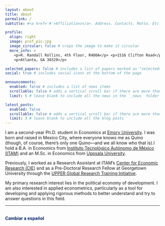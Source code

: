 ```yaml
---
layout: about
title: about
permalink: /
subtitle: #<a href='#'>Affiliations</a>. Address. Contacts. Motto. Etc.

profile:
  align: right
  image: prof_pic.jpg
  image_circular: false # crops the image to make it circular
  more_info: >
    <p>R. Randall Rollins, 4th Floor, R400A</p> <p>1516 Clifton Road</p>
    <p>Atlanta, GA 30329</p>

selected_papers: false # includes a list of papers marked as "selected={true}"
social: true # includes social icons at the bottom of the page

announcements:
  enabled: false # includes a list of news items
  scrollable: false # adds a vertical scroll bar if there are more than 3 news items
  limit: 5 # leave blank to include all the news in the `_news` folder

latest_posts:
  enabled: false
  scrollable: false # adds a vertical scroll bar if there are more than 3 new posts items
  limit: 3 # leave blank to include all the blog posts
---
```


I am a second-year Ph.D. student in Economics at
[Emory University](https://www.emory.edu/home/index.html). I was born and raised
in Mexico City, where everyone knows me as Quino (though, of course, there’s
only one Quino—and we all know who that is).I hold a B.A. in Economics from
[Instituto Tecnológico Autónomo de México (ITAM)](https://www.itam.mx/) and an
M.Sc. in Economics from [Uppsala University](https://www.uu.se/en).

Previously, I worked as a Research Assistant at ITAM’s
[Center for Economic Research (CIE)](https://cie.itam.mx/) and as a Pre-Doctoral
Research Fellow at Georgetown University through the
[UPPER Global Research Training Initiative](https://upperesearch.org/grti/).

My primary research interest lies in the political economy of development. I am
also interested in applied econometrics, particularly as a tool for developing
and applying rigorous methods to better understand and try to answer questions
in this field.

---

<p style="margin-top: 2rem;">
  <a href="/es/" style="color: #012169; font-weight: bold; text-decoration: none;" onmouseover="this.style.color='#cba052'" onmouseout="this.style.color='#012169'">
    Cambiar a español
  </a>
</p>
